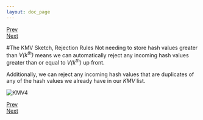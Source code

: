 ```yaml
---
layout: doc_page
---
```

[Prev](KMVbetterEst.html)<br>
[Next](KMVupdateVkth.html)

#The KMV Sketch, Rejection Rules
Not needing to store hash values greater than <i>V(k<sup>th</sup>)</i> means we can automatically reject any incoming hash values greater than or equal to <i>V(k<sup>th</sup>)</i> up front.

Additionally, we can reject any incoming hash values that are duplicates of any of the hash values we already have in our <i>KMV</i> list.

<img class="ds-img" src="{{site.docs_img_dir}}KMV4.png" alt="KMV4" />

[Prev](KMVbetterEst.html)<br>
[Next](KMVupdateVkth.html)


